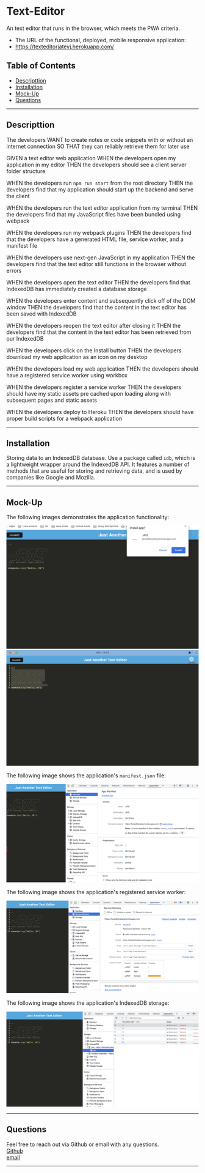 # Text-Editor

An text editor that runs in the browser, which meets the PWA criteria.

- The URL of the functional, deployed, mobile responsive application:
- https://texteditorjateyj.herokuapp.com/

## Table of Contents

- [Descripttion](#descripttion)
- [Installation](#installation)
- [Mock-Up](#mock-up)
- [Questions](#questions)

---

## Descripttion

The developers WANT to create notes or code snippets with or without an internet connection
SO THAT they can reliably retrieve them for later use

GIVEN a text editor web application
WHEN the developers open my application in my editor
THEN the developers should see a client server folder structure

WHEN the developers run `npm run start` from the root directory
THEN the developers find that my application should start up the backend and serve the client

WHEN the developers run the text editor application from my terminal
THEN the developers find that my JavaScript files have been bundled using webpack

WHEN the developers run my webpack plugins
THEN the developers find that the developers have a generated HTML file, service worker, and a manifest file

WHEN the developers use next-gen JavaScript in my application
THEN the developers find that the text editor still functions in the browser without errors

WHEN the developers open the text editor
THEN the developers find that IndexedDB has immediately created a database storage

WHEN the developers enter content and subsequently click off of the DOM window
THEN the developers find that the content in the text editor has been saved with IndexedDB

WHEN the developers reopen the text editor after closing it
THEN the developers find that the content in the text editor has been retrieved from our IndexedDB

WHEN the developers click on the Install button
THEN the developers download my web application as an icon on my desktop

WHEN the developers load my web application
THEN the developers should have a registered service worker using workbox

WHEN the developers register a service worker
THEN the developers should have my static assets pre cached upon loading along with subsequent pages and static assets

WHEN the developers deploy to Heroku
THEN the developers should have proper build scripts for a webpack application

---

## Installation

Storing data to an IndexedDB database. Use a package called `idb`, which is a lightweight wrapper around the IndexedDB API. It features a number of methods that are useful for storing and retrieving data, and is used by companies like Google and Mozilla.

---

## Mock-Up

The following images demonstrates the application functionality:

![Demonstration of the finished being used in the browser](./Assets/Screen%20Shot%202022-05-25%20at%207.55.46%20PM.png)
![Demonstration of the finished being used installed.](./Assets/DownloadedAPP.png)

The following image shows the application's `manifest.json` file:

![Demonstration of a manifest file in the browser.](./Assets/Manifest.png)

The following image shows the application's registered service worker:

![Demonstration of a registered service worker in the browser.](./Assets/Sevice%20workers.png)

The following image shows the application's IndexedDB storage:

![Demonstration of  a IndexedDB storage named 'jate' in the browser.](./Assets/Storage.png)

---

## Questions

Feel free to reach out via Github or email with any questions. <br>
[Github](https://github.com/kayjinyi) <br>
[email](mailto:kayjinyi@gmail.com)

---
